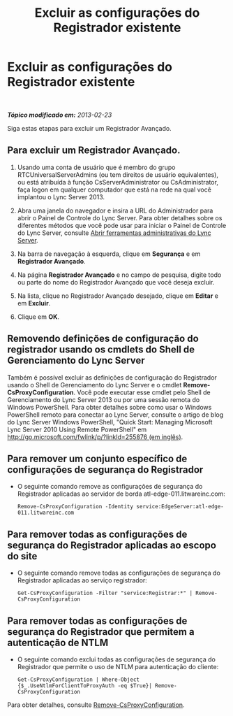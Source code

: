 ﻿---
title: Excluir as configurações do Registrador existente
TOCTitle: Excluir as configurações do Registrador existente
ms:assetid: ae43cd75-cae4-4f78-b037-779a2cdb583b
ms:mtpsurl: https://technet.microsoft.com/pt-br/library/Gg182571(v=OCS.15)
ms:contentKeyID: 49307785
ms.date: 05/19/2016
mtps_version: v=OCS.15
ms.translationtype: HT
---

# Excluir as configurações do Registrador existente

 

_**Tópico modificado em:** 2013-02-23_

Siga estas etapas para excluir um Registrador Avançado.

## Para excluir um Registrador Avançado.

1.  Usando uma conta de usuário que é membro do grupo RTCUniversalServerAdmins (ou tem direitos de usuário equivalentes), ou está atribuída à função CsServerAdministrator ou CsAdministrator, faça logon em qualquer computador que está na rede na qual você implantou o Lync Server 2013.

2.  Abra uma janela do navegador e insira a URL do Administrador para abrir o Painel de Controle do Lync Server. Para obter detalhes sobre os diferentes métodos que você pode usar para iniciar o Painel de Controle do Lync Server, consulte [Abrir ferramentas administrativas do Lync Server](lync-server-2013-open-lync-server-administrative-tools.md).

3.  Na barra de navegação à esquerda, clique em **Segurança** e em **Registrador Avançado**.

4.  Na página **Registrador Avançado** e no campo de pesquisa, digite todo ou parte do nome do Registrador Avançado que você deseja excluir.

5.  Na lista, clique no Registrador Avançado desejado, clique em **Editar** e em **Excluir**.

6.  Clique em **OK**.

## Removendo definições de configuração do registrador usando os cmdlets do Shell de Gerenciamento do Lync Server

Também é possível excluir as definições de configuração do Registrador usando o Shell de Gerenciamento do Lync Server e o cmdlet **Remove-CsProxyConfiguration**. Você pode executar esse cmdlet pelo Shell de Gerenciamento do Lync Server 2013 ou por uma sessão remota do Windows PowerShell. Para obter detalhes sobre como usar o Windows PowerShell remoto para conectar ao Lync Server, consulte o artigo de blog do Lync Server Windows PowerShell, "Quick Start: Managing Microsoft Lync Server 2010 Using Remote PowerShell" em [http://go.microsoft.com/fwlink/p/?linkId=255876 (em inglês)](http://go.microsoft.com/fwlink/p/?linkid=255876).

## Para remover um conjunto específico de configurações de segurança do Registrador

  - O seguinte comando remove as configurações de segurança do Registrador aplicadas ao servidor de borda atl-edge-011.litwareinc.com:
    
        Remove-CsProxyConfiguration -Identity service:EdgeServer:atl-edge-011.litwareinc.com

## Para remover todas as configurações de segurança do Registrador aplicadas ao escopo do site

  - O seguinte comando remove todas as configurações de segurança do Registrador aplicadas ao serviço registrador:
    
        Get-CsProxyConfiguration -Filter "service:Registrar:*" | Remove-CsProxyConfiguration

## Para remover todas as configurações de segurança do Registrador que permitem a autenticação de NTLM

  - O seguinte comando exclui todas as configurações de segurança do Registrador que permite o uso de NTLM para autenticação do cliente:
    
        Get-CsProxyConfiguration | Where-Object {$_.UseNtlmForClientToProxyAuth -eq $True}| Remove-CsProxyConfiguration

Para obter detalhes, consulte [Remove-CsProxyConfiguration](remove-csproxyconfiguration.md).

